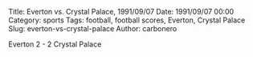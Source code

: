 Title: Everton vs. Crystal Palace, 1991/09/07
Date: 1991/09/07 00:00
Category: sports
Tags: football, football scores, Everton, Crystal Palace
Slug: everton-vs-crystal-palace
Author: carbonero


Everton 2 - 2 Crystal Palace
